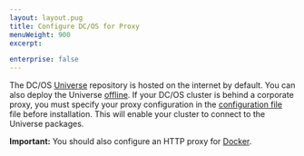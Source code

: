 ```yaml
---
layout: layout.pug
title: Configure DC/OS for Proxy
menuWeight: 900
excerpt:

enterprise: false
---
```


<!-- This source repo for this topic is https://github.com/dcos/dcos-docs -->


The DC/OS [Universe](https://github.com/mesosphere/universe) repository is hosted on the internet by default. You can also deploy the Universe [offline](/1.8/administration/installing/ent/deploying-a-local-dcos-universe/). If your DC/OS cluster is behind a corporate proxy, you must specify your proxy configuration in the [configuration file](/1.8/administration/installing/ent/custom/configuration-parameters/#use-proxy) file before installation. This will enable your cluster to connect to the Universe packages. 

**Important:** You should also configure an HTTP proxy for [Docker](https://docs.docker.com/engine/admin/systemd/#/http-proxy). 
